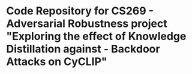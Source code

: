 # Code Repository for CS269 - Adversarial Robustness project "Exploring the effect of Knowledge Distillation against - Backdoor Attacks on CyCLIP"

